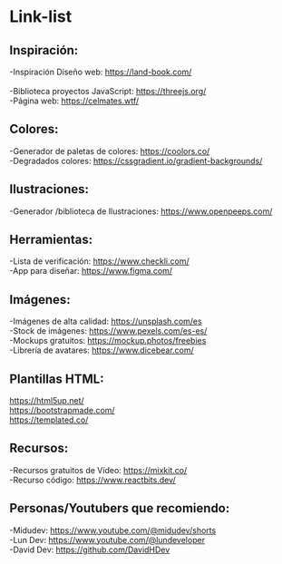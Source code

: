 # Link-list

## Inspiración:

-Inspiración Diseño web: https://land-book.com/<br><br>
-Biblioteca  proyectos JavaScript: https://threejs.org/<br>
-Página web: https://celmates.wtf/

## Colores: 

-Generador de paletas de colores: https://coolors.co/<br>
-Degradados colores: https://cssgradient.io/gradient-backgrounds/

## Ilustraciones:

-Generador /biblioteca de Ilustraciones: https://www.openpeeps.com/

## Herramientas:

-Lista de verificación: https://www.checkli.com/<br>
-App para diseñar:  https://www.figma.com/

## Imágenes:

-Imágenes de alta calidad: https://unsplash.com/es<br>
-Stock de imágenes: https://www.pexels.com/es-es/<br>
-Mockups gratuitos: https://mockup.photos/freebies<br>
-Librería de avatares: https://www.dicebear.com/

## Plantillas HTML:

https://html5up.net/<br>
https://bootstrapmade.com/<br>
https://templated.co/

## Recursos:

-Recursos gratuitos de Vídeo: https://mixkit.co/<bR>
-Recurso código: https://www.reactbits.dev/

## Personas/Youtubers que recomiendo:

-Midudev: https://www.youtube.com/@midudev/shorts<br>
-Lun Dev: https://www.youtube.com/@lundeveloper<br>
-David Dev: https://github.com/DavidHDev
